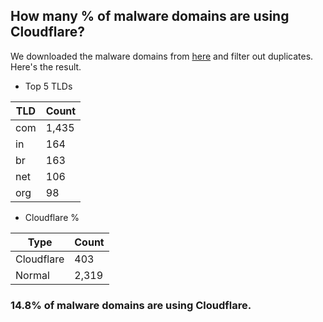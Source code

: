 ## How many % of malware domains are using Cloudflare?


We downloaded the malware domains from [here](https://urlhaus.abuse.ch) and filter out duplicates.
Here's the result.


[//]: # (start replacement)


- Top 5 TLDs

| TLD | Count |
| --- | --- |
| com | 1,435 |
| in | 164 |
| br | 163 |
| net | 106 |
| org | 98 |


- Cloudflare %

| Type | Count |
| --- | --- |
| Cloudflare | 403 |
| Normal | 2,319 |


### 14.8% of malware domains are using Cloudflare.